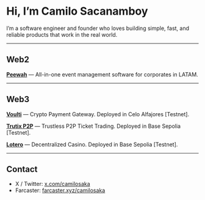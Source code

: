 # Hi, I’m Camilo Sacanamboy

I’m a software engineer and founder who loves building simple, fast, and reliable products that work in the real world.

---

## Web2

**[Peewah](https://peewah.co)** — All-in-one event management software for corporates in LATAM. 

---

## Web3

**[Voulti](https://voulti.com)** — Crypto Payment Gateway. Deployed in Celo Alfajores [Testnet].

**[Trutix P2P](https://trutix.co)** — Trustless P2P Ticket Trading. Deployed in Base Sepolia [Testnet].

**[Lotero](https://github.com/csacanam/lotero-core)** — Decentralized Casino. Deployed in Base Sepolia [Testnet].

---

## Contact

* X / Twitter: [x.com/camilosaka](https://x.com/camilosaka)
* Farcaster: [farcaster.xyz/camilosaka](https://farcaster.xyz/camilosaka)
